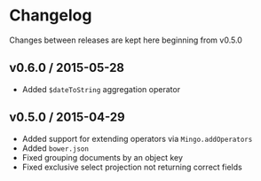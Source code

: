 Changelog
=========

Changes between releases are kept here beginning from v0.5.0


v0.6.0 / 2015-05-28
-------------------
- Added `$dateToString` aggregation operator


v0.5.0 / 2015-04-29
-------------------

- Added support for extending operators via `Mingo.addOperators`
- Added `bower.json`
- Fixed grouping documents by an object key
- Fixed exclusive select projection not returning correct fields
